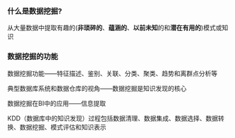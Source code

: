 ### 什么是数据挖掘?

从大量数据中提取有趣的(**非琐碎的**、**蕴涵的**、**以前未知**的和**潜在有用的**)模式或知识

### 数据挖掘的功能

数据挖掘功能——特征描述、鉴别、关联、分类、聚类、趋势和离群点分析等

典型数据库系统和数据仓库的视角——数据挖掘是知识发现的核心

数据挖掘在BI中的应用——信息提取

KDD（数据库中的知识发现）过程包括数据清理、数据集成、数据选择、数据转换、数据挖掘、模式评估和知识表示